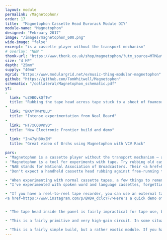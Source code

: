 ```yaml
---
layout: module
permalink: /Magnetophon/
order: 17
title:  "Magnetophon Cassette Head Eurorack Module DIY"
module-name: "Magnetophon"
designed: "February 2017"
image: "/images/magnetophon_600.png" 
wide-image: "false" 
excerpt: "is a cassette player without the transport mechanism" 
# overlay: "NEW "
thonk-url: "https://www.thonk.co.uk/shop/magnetophon/?utm_source=MTM&utm_campaign=magnetophon" 
size: "4 HP"
depth: "25mm"
supply: "40mA"
mgrid: "https://www.modulargrid.net/e/music-thing-modular-magnetophon"
github: "https://github.com/TomWhitwell/Magnetophon"
schematic: "/collateral/Magnetophon_schematic.pdf"
yt:
- 
  link: "uZ9BOvkQfTw"
  title: "Rubbing the tape head across tape stuck to a sheet of foamcore"
- 
  link: "BKAYTWHYULU"
  title: "Intense experimentation from Neal Beard"
- 
  link: "HT7xCO0VnVQ"
  title: "New Electronic Frontier build and demo"
-
  link: "In47yH80xZM"
  title: "Great video of Urshs using Magnetophon with VCV Rack"

pars:
- "Magnetophon is a cassette player without the transport mechanism — a mono cassette head in the panel and a NAB equalised amplifier circuit, this is a tool for experiments with tape."
- "Magnetophon is a tool for experiments with tape. Try rubbing old cassette tapes on the panel, or attach a head on a wire to recreate <a href=http://www.medienkunstnetz.de/works/random-access/images/3/>Nam June Paik’s Random Access</a> or <a href=https://www.youtube.com/watch?v=sFh4UpBmo-Y>Laurie Anderson’s Tape-Bow Violin</a>."
- "NAB stands for National Association of Broadcasters. Their <a href=http://www.richardhess.com/tape/history/NAB/NAB_Reel_Tape_Standard_1965_searchable.pdf>Reel-to-Reel Standard of 1965</a> specifies how tape heads should be amplified. If you plug a tape head into a microphone pre-amp, you get a very tinny sound with no low frequencies at all. Tape playback amplifiers (like the one in this module) boost bass by up to 10dB at 16Hz, while cutting highs by up to 20dB at 20kHz. Tape recorders apply the opposite curve when recording to tape."
- "Don't expect a handheld cassette head rubbing against free-running tape to sound very hi-fi. It turns out all that head alignment and bias adjustment stuff wasn't BS after all."

- "When experimenting with normal cassette tapes, a few things to remember: Stereo tapes carry four signal tracks; Left & Right Forward, and Left & Right Backward. So expect a bit of chaos."
- "I've experimented with spoken word and language cassettes, forgetting that a decent proportion of them is just silence between words."

- "If you have a reel-to-reel tape recorder, you can use an external tape head in a binder clip as a holder for tape loops. This will create a second output from the loop. It's likely to be MUCH lower fidelity than the main tape recorder output, but can sound really interesting mixed with the original signal (very Brian Eno tape loop-ish).
<a href=https://www.instagram.com/p/BWDA_dclcYF/>Here's a quick demo of this technique from Brighton Modular Meet</a>."


- "The tape head inside the panel is fairly impractical for tape use, but can potentially be used for playing the magnetic strips on credit cards, MetroCards and the like. It will also pick up any electromagnetic noise and interference within your case (from switching power supplies, digital modules, colour-changing LEDs and the like)."

- "This is a fairly primitive and very high-gain circuit. In some situations, particularly when using the internal head, the circuit can oscillate. At audio frequencies this will sound like a whine. At frequencies above human hearing, it can just sound like silence, which drowns out whatever signals the tape head is trying to amplify. There is an empty spot for an extra capacitor on the PCB (C7). If you're having problems, try a small capacitor there; maybe 470pf, 1nf or more. Higher values will reduce the overall high frequency response. When using the external head, the capacitance of the cable seems to reduce the problem."

- "This is a fairly simple build, but a rather exotic module. If you have any issues, the best way to get help is to check the <a href=https://github.com/TomWhitwell/Magnetophon>GitHub Issue List</a>, and remember to check closed issues as well as open ones."
---
```



